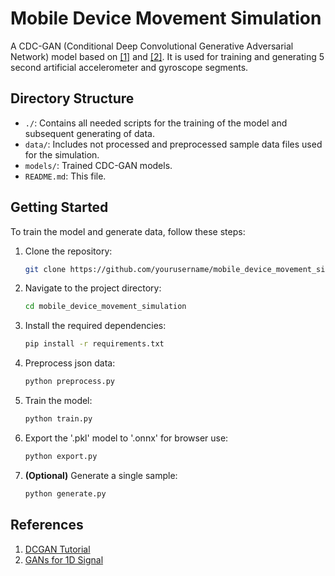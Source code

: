 # Mobile Device Movement Simulation

A CDC-GAN (Conditional Deep Convolutional Generative Adversarial Network) model based on [[1]](#1) and [[2]](#2). It is used for training and generating 5 second artificial accelerometer and gyroscope segments.

## Directory Structure

- `./`: Contains all needed scripts for the training of the model and subsequent generating of data.
- `data/`: Includes not processed and preprocessed sample data files used for the simulation.
- `models/`: Trained CDC-GAN models.
- `README.md`: This file.

## Getting Started

To train the model and generate data, follow these steps:

1. Clone the repository:
    ```bash
    git clone https://github.com/yourusername/mobile_device_movement_simulation.git
    ```
2. Navigate to the project directory:
    ```bash
    cd mobile_device_movement_simulation
    ```
3. Install the required dependencies:
    ```bash
    pip install -r requirements.txt
    ```
4. Preprocess json data:
    ```bash
    python preprocess.py
    ```
5. Train the model:
   ```bash
   python train.py
   ```
6. Export the '.pkl' model to '.onnx' for browser use:
   ```bash
   python export.py
   ```
7. **(Optional)** Generate a single sample:
   ```bash
   python generate.py
   ```

## References

1. [DCGAN Tutorial](https://pytorch.org/tutorials/beginner/dcgan_faces_tutorial.html)
2. [GANs for 1D Signal](https://github.com/LixiangHan/GANs-for-1D-Signal)

